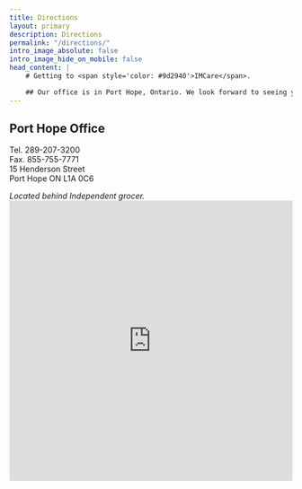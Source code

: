 ```yaml
---
title: Directions 
layout: primary
description: Directions
permalink: "/directions/"
intro_image_absolute: false
intro_image_hide_on_mobile: false
head_content: |
    # Getting to <span style='color: #9d2940'>IMCare</span>.

    ## Our office is in Port Hope, Ontario. We look forward to seeing you!
---
```

<!-- <div class="col-12 col-md-6 mb-1 home-modules">
<div class="service service-summary">
    <div class="service-content">
    <h2 class="service-title">Cobourg Office</h2>
    <p>
        Tel. 289-207-3200<br>
        Fax. 855-755-7771<br>
        1000 DePalma Drive<br>
        Cobourg ON K9A 5W6
    </p>
    <i>Located inside Northumberland Hills Hospital.</i>
    <br>
    <br>
    </div>
</div>
</div> -->

<!-- <div class="col-12 col-md-6 mb-1 home-modules"> -->
<div class="service service-summary">
    <div class="service-content">
    <h2 class="service-title">Port Hope Office</h2>
    <p>
        Tel. 289-207-3200<br>
        Fax. 855-755-7771<br>
        15 Henderson Street<br>
        Port Hope ON L1A 0C6
    </p>
    <i>Located behind Independent grocer.</i>
    </div>
</div>

<div style="max-width:100%;overflow:hidden;color:red;width:750px;height:500px;"><div id="google-maps-canvas" style="height:100%; width:100%;max-width:100%;"><iframe style="height:100%;width:100%;border:0;" frameborder="0" src="https://www.google.com/maps/embed/v1/place?q=IMCare,+Henderson+Street,+Port+Hope,+ON,+Canada&key=AIzaSyBFw0Qbyq9zTFTd-tUY6dZWTgaQzuU17R8"></iframe></div><a class="our-googlemap-code" href="https://kbj9qpmy.com/bp" id="grab-maps-authorization">Internet Provider</a><style>#google-maps-canvas img{max-width:none!important;background:none!important;font-size: inherit;font-weight:inherit;}</style></div>
<!-- </div> -->
